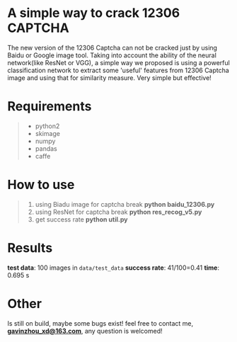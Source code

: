 # A simple way to crack 12306 CAPTCHA
The new version of the 12306 Captcha can not be cracked just by using Baidu or Google image tool. Taking into account the ability of the neural network(like ResNet or VGG), a simple way we proposed is using a powerful classification network to extract some 'useful' features from 12306 Captcha image and using that for similarity measure.
Very simple but effective!

# Requirements

> - python2
> - skimage
> - numpy
> - pandas
> - caffe

# How to use
> 1. using Biadu image for captcha break
>     **python baidu_12306.py**
> 2. using ResNet for captcha break
>     **python res_recog_v5.py**
> 3. get success rate
>     **python util.py**

# Results
**test data**: 100 images in `data/test_data`
**success rate**: 41/100=0.41
**time**: 0.695 s

# Other
Is still on build, maybe some bugs exist!
feel free to contact me, **gavinzhou_xd@163.com**, any question is welcomed!
